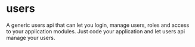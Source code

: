 # users
A generic users api that can let you login, manage users, roles and access to your application modules. Just code your application and let users api manage your users.
